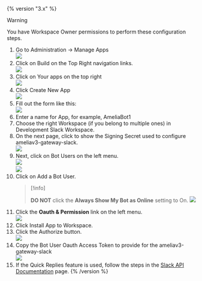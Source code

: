 {% version "3.x" %}
> [!warning]  
>
> You have Workspace Owner permissions to perform these configuration steps.

1.  Go to Administration → Manage Apps  
    ![](attachments/20807838/20807887.png)  
2.  Click on Build on the Top Right navigation links.  
    ![](attachments/20807838/20807840.png)  
3.  Click on Your apps on the top right  
    ![](attachments/20807838/20807841.png)  
4.  Click Create New App  
    ![](attachments/20807838/20807843.png)  
5.  Fill out the form like this:  
    ![](attachments/20807838/20807842.png)  
6.  Enter a name for App, for example, AmeliaBot1  
7.  Choose the right Workspace (if you belong to multiple ones) in Development Slack Workspace.  
8.  On the next page, click to show the Signing Secret used to configure ameliav3-gateway-slack.  
    ![](attachments/20807838/20807844.png)  
9.  Next, click on Bot Users on the left menu.  
    ![](attachments/20807838/20807845.png)  
    ![](attachments/20807838/20807846.png)  
10. Click on Add a Bot User.  
    > [!info]  
    >
    > **DO NOT** click the **Always Show My Bot as Online** setting to On.
    ![](attachments/20807838/20807884.png)  
11. Click the **Oauth & Permission** link on the left menu.  
    ![](attachments/20807838/20807848.png)  
12. Click Install App to Workspace.  
13. Click the Authorize button.  
    ![](attachments/20807838/20807885.png)
14. Copy the Bot User Oauth Access Token to provide for the ameliav3-gateway-slack  
    ![](attachments/20807838/20807850.png)  
15. If the Quick Replies feature is used, follow the steps in the [Slack API Documentation](Slack%20API) page.
{% /version %}
